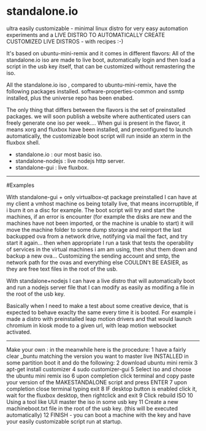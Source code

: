 # standalone.io
ultra easily customizable - minimal linux distro for very easy automation experiments
and a LIVE DISTRO TO AUTOMATICALLY CREATE CUSTOMIZED LIVE DISTROS - with recipes :-)

It's based on ubuntu-mini-remix and it comes in different flavors:
All of the standalone.io iso are made to live boot, automatically login and then load
a script in the usb key itself, that can be customized without remastering the iso.

All the standalone.io iso , compared to ubuntu-mini-remix, have the following packages installed.
software-properties-common and ssmtp installed, plus the universe repo has been enabed.

The only thing that differs between the flavors is the set of preinstalled packages.
we will soon publish a website where authenticated users can freely generate one iso per week....
When gui is present in the flavor, it means xorg and fluxbox have been installed, and preconfigured
to launch automatically, the customizable boot script will run inside an xterm in the fluxbox shell.

- standalone.io : our most basic iso.
- standalone-nodejs : live nodejs http server.
- standalone-gui : live fluxbox.

----

#Examples

With standalone-gui + only virtualbox-qt package preinstalled I can have at my client a vmhost machine os being totally live, that means incorruptible, if i burn it on a disc for example. The boot script will try and start the machines, if an error is encounter (for example the disks are new and the machines have not been imported, or the machine is unable to start) it will move the machine folder to some dump storage and reimport the last backupped ova from a network drive, notifying via mail the fact, and try start it again... then when appropriate I run a task that tests the operability of services in the virtual machines i am am using, then shut them down and backup a new ova...
Customizing the sending account and smtp, the network path for the ovas and everything else COULDN't BE EASIER, as they are free text files in the root of the usb.


With standalone+nodejs I can have a live distro that will automatically boot and run a nodejs server file that I can modify as easily as modifing a file in the root of the usb key.


Basically when I need to make a test about some creative device, that is expected to behave exaclty the same every time it is booted.
For example i made a distro with preinstalled leap motion drivers and that would launch chromium in kiosk mode to a given url, with leap motion websocket activated.

----

Make your own :  in the meanwhile here is the procedure:
1 have a fairly clear _buntu matching the version you want to master live INSTALLED in some partition
  boot it and do the following:
2 download ubuntu mini remix
3 apt-get install customizer
4 sudo customizer-gui
5 Select iso and choose the ubuntu mini remix iso
6 upon completion click terminal and copy paste your version of the MAKESTANDALONE script and press ENTER
7 upon completion close terminal typing exit
8 IF desktop button is enabled click it, wait for the fluxbox desktop, then rightclick and exit
9 Click rebuild ISO
10 Using a tool like UUI master the iso in some usb key
11 Create a new machineboot.txt file in the root of the usb key. (this will be executed automatically)
12 FINISH - you can boot a machine with the key and have your easily customizable script run at startup.

